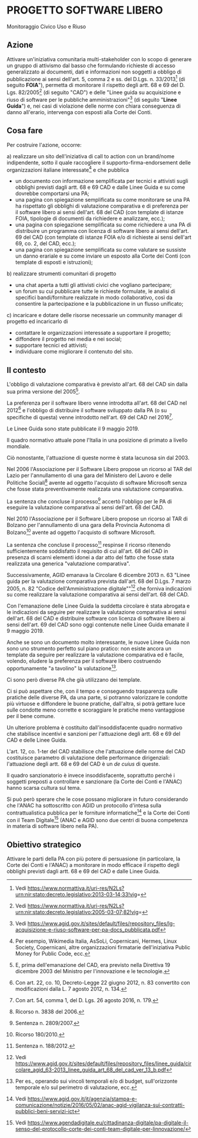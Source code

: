 # PROGETTO SOFTWARE LIBERO

Monitoraggio Civico Uso e Riuso

## Azione

Attivare un'iniziativa comunitaria multi-stakeholder con lo scopo di
generare un gruppo di attivismo dal basso che formulando richieste di
accesso generalizzato ai documenti, dati e informazioni non soggetti a
obbligo di pubblicazione ai sensi dell'art. 5, comma 2 e ss. del D.Lgs.
n. 33/2013[^1] (di seguito **FOIA**"), permetta di monitorare il
rispetto degli artt. 68 e 69 del D. Lgs. 82/2005[^2] (di seguito "CAD")
e delle "Linee guida su acquisizione e riuso di software per le
pubbliche amministrazioni"[^3] (di seguito "**Linee Guida**") e, nei
casi di violazione delle norme con chiara conseguenza di danno
all'erario, intervenga con esposti alla Corte dei Conti.

## Cosa fare

Per costruire l'azione, occorre:

a) realizzare un sito dell'iniziativa di call to action con un
brand/nome indipendente, sotto il quale raccogliere il
supporto-firma-endorsement delle organizzazioni italiane interessate[^4]
e che pubblica

  -   un documento con informazione semplificata per tecnici e attivisti
      sugli obblighi previsti dagli artt. 68 e 69 CAD e dalle Linee Guida
      e su come dovrebbe comportarsi una PA;
  -   una pagina con spiegazione semplificata su come monitorare se una PA
      ha rispettato gli obblighi di valutazione comparativa e di
      preferenza per il software libero ai sensi dell'art. 68 del CAD (con
      template di istanze FOIA, tipologie di documenti da richiedere e
      analizzare, ecc.);
  -   una pagina con spiegazione semplificata su come richiedere a una PA
      di distribuire un programma con licenza di software libero ai sensi
      dell'art. 69 del CAD (con template di istanze FOIA e/o di richieste
      ai sensi dell'art 69, co. 2, del CAD, ecc.);
  -   una pagina con spiegazione semplificata su come valutare se sussiste
      un danno erariale e su come inviare un esposto alla Corte dei Conti
      (con template di esposti e istruzioni);

b) realizzare strumenti comunitari di progetto

  -   una chat aperta a tutti gli attivisti civici che vogliano
      partecipare;
  -   un forum su cui pubblicare tutte le richieste formulate, le analisi
      di specifici bandi/forniture realizzate in modo collaborativo, così
      da consentire la partecipazione e la pubblicazione in un flusso
      unificato;

c) incaricare e dotare delle risorse necessarie un community manager di
progetto ed incaricarlo di

  -   contattare le organizzazioni interessate a supportare il progetto;
  -   diffondere il progetto nei media e nei social;
  -   supportare tecnici ed attivisti;
  -   individuare come migliorare il contenuto del sito.

## Il contesto

L'obbligo di valutazione comparativa è previsto all'art. 68 del CAD sin
dalla sua prima versione del 2005[^5].

La preferenza per il software libero venne introdotta all'art. 68 del
CAD nel 2012[^6] e l'obbligo di distribuire il software sviluppato dalla
PA (o su specifiche di questa) venne introdotto nell'art. 69 del CAD nel
2016[^7].

Le Linee Guida sono state pubblicate il 9 maggio 2019.

Il quadro normativo attuale pone l'Italia in una posizione di primato a
livello mondiale.

Ciò nonostante, l'attuazione di queste norme è stata lacunosa sin dal
2003.

Nel 2006 l'Associazione per il Software Libero propose un ricorso al TAR
del Lazio per l'annullamento di una gara del Ministero del Lavoro e
delle Politiche Sociali[^8] avente ad oggetto l'acquisto di software
Microsoft senza che fosse stata preventivamente realizzata una
valutazione comparativa.

La sentenza che concluse il processo[^9] accertò l'obbligo per le PA di
eseguire la valutazione comparativa ai sensi dell'art. 68 del CAD.

Nel 2010 l'Associazione per il Software Libero propose un ricorso al TAR
di Bolzano per l'annullamento di una gara della Provincia Autonoma di
Bolzano[^10] avente ad oggetto l'acquisto di software Microsoft.

La sentenza che concluse il processo[^11] respinse il ricorso ritenendo
sufficientemente soddisfatto il requisito di cui all'art. 68 del CAD in
presenza di scarni elementi idonei a dar atto del fatto che fosse stata
realizzata una generica "valutazione comparativa".

Successivamente, AGID emanava la Circolare 6 dicembre 2013 n. 63 "Linee
guida per la valutazione comparativa prevista dall'art. 68 del D.Lgs. 7
marzo 2005, n. 82 "Codice dell'Amministrazione digitale""[^12] che
forniva indicazioni su come realizzare la valutazione comparativa ai
sensi dell'art. 68 del CAD.

Con l'emanazione delle Linee Guida la suddetta circolare è stata
abrogata e le indicazioni da seguire per realizzare la valutazione
comparativa ai sensi dell'art. 68 del CAD e distribuire software con
licenza di software libero ai sensi dell'art. 69 del CAD sono oggi
contenute nelle Linee Guida emanate il 9 maggio 2019.

Anche se sono un documento molto interessante, le nuove Linee Guida non
sono uno strumento perfetto sul piano pratico: non esiste ancora un
template da seguire per realizzare la valutazione comparativa ed è
facile, volendo, eludere la preferenza per il software libero costruendo
opportunamente "a tavolino" la valutazione[^13].

Ci sono però diverse PA che già utilizzano dei template.

Ci si può aspettare che, con il tempo e conseguendo trasparenza sulle
pratiche delle diverse PA, da una parte, si potranno valorizzare le
condotte più virtuose e diffondere le buone pratiche, dall'altra, si
potrà gettare luce sulle condotte meno corrette e scoraggiare le
pratiche meno vantaggiose per il bene comune.

Un ulteriore problema è costituito dall'insoddisfacente quadro normativo
che stabilisce incentivi e sanzioni per l'attuazione degli artt. 68 e 69
del CAD e delle Linee Guida.

L\'art. 12, co. 1-ter del CAD stabilisce che l'attuazione delle norme
del CAD costituisce parametro di valutazione delle performance
dirigenziali: l'attuazione degli artt. 68 e 69 del CAD è un *de cuius*
di queste.

Il quadro sanzionatorio è invece insoddisfacente, soprattutto perché i
soggetti preposti a controllare e sanzionare (la Corte dei Conti e
l'ANAC) hanno scarsa cultura sul tema.

Si può però sperare che le cose possano migliorare in futuro
considerando che l'ANAC ha sottoscritto con AGID un protocollo d'intesa
sulla contrattualistica pubblica per le forniture informatiche[^14] e la
Corte dei Conti con il Team Digitale[^15] (ANAC e AGID sono due centri
di buona competenza in materia di software libero nella PA).

## Obiettivo strategico

Attivare le parti della PA con più potere di persuasione (in
particolare, la Corte dei Conti e l'ANAC) a monitorare in modo efficace
il rispetto degli obblighi previsti dagli artt. 68 e 69 del CAD e dalle
Linee Guida.

[^1]: Vedi
    <https://www.normattiva.it/uri-res/N2Ls?urn:nir:stato:decreto.legislativo:2013-03-14;33!vig>=

[^2]: Vedi
    <https://www.normattiva.it/uri-res/N2Ls?urn:nir:stato:decreto.legislativo:2005-03-07;82!vig>=

[^3]: Vedi
    <https://www.agid.gov.it/sites/default/files/repository_files/lg-acquisizione-e-riuso-software-per-pa-docs_pubblicata.pdf>

[^4]: Per esempio, Wikimedia Italia, AsSoLi, Copernicani, Hermes, Linux
    Society, Copernicani, altre organizzazioni firmatarie
    dell'iniziativa Public Money for Public Code, ecc.

[^5]: E, prima dell'emanazione del CAD, era previsto nella Direttiva 19
    dicembre 2003 del Ministro per l'innovazione e le tecnologie.

[^6]: Con art. 22, co. 10, Decreto-Legge 22 giugno 2012, n. 83
    convertito con modificazioni dalla L. 7 agosto 2012, n. 134.

[^7]: Con art. 54, comma 1, del D. Lgs. 26 agosto 2016, n. 179.

[^8]: Ricorso n. 3838 del 2006.

[^9]: Sentenza n. 2809/2007.

[^10]: Ricorso 180/2010.

[^11]: Sentenza n. 188/2012.

[^12]: Vedi
    <https://www.agid.gov.it/sites/default/files/repository_files/linee_guida/circolare_agid_63-2013_linee_guida_art_68_del_cad_ver_13_b.pdf>

[^13]: Per es., operando sui vincoli temporali e/o di budget,
    sull'orizzonte temporale e/o sul perimetro di valutazione, ecc.

[^14]: Vedi
    <https://www.agid.gov.it/it/agenzia/stampa-e-comunicazione/notizie/2016/05/02/anac-agid-vigilanza-sui-contratti-pubblici-beni-servizi-ict>

[^15]: Vedi
    <https://www.agendadigitale.eu/cittadinanza-digitale/pa-digitale-il-senso-del-protocollo-corte-dei-conti-team-digitale-per-linnovazione/>
